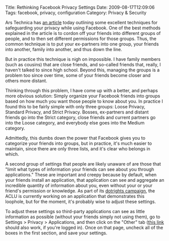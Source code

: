 Title: Rethinking Facebook Privacy Settings
Date: 2009-08-17T12:09:06
Tags: facebook, privacy, configuration
Category: Privacy & Security

Ars Technica has <a href="http://arstechnica.com/web/news/2009/08/meshing-social-networking-and-privacy-on-facebook.ars">an article</a> today outlining some excellent techniques for safeguarding your privacy while using Facebook. One of the best methods explained in the article is to cordon off your friends into different groups of people, and to then set different permissions for those groups. Thus, the common technique is to put your ex-partners into one group, your friends into another, family into another, and thus down the line.

But  in practice this technique is nigh on impossible. I have family members (such as cousins) that are close friends, and so-called friends that, really, I haven't talked to since high school. Beyond this, managing the groups is a problem too since over time, some of your friends become closer and others more distant. 

Thinking through this problem, I have come up with a better, and perhaps more obvious solution: Simply organize your Facebook friends into groups based on how much you want those people to know about you. In practice I found this to be fairly simple with only three groups: Loose Privacy, Standard Privacy, and Strict Privacy. Bosses, ex-partners and distant friends go into the Strict category, close friends and current partners go into the Loose category, and everybody else goes into the Medium category. 

Admittedly, this dumbs down the power that Facebook gives you to categorize your friends into groups, but in practice, it's much easier to maintain, since there are only three lists, and it's clear who belongs in which.

A second group of  settings that people are likely unaware of are those that "limit what types of information your friends can see about you through applications." These are important and creepy because by default, when your friends install an application, that application can see and aggregate an incredible quantity of information about you, even without your or your friend's permission or knowledge. As part of its <a href="http://dotrights.org">dotrights campaign</a>, the ACLU is currently working on an application that demonstrates this loophole, but for the moment, it's probably wise to adjust these settings. 

To adjust these settings so third-party applications can see as little information as possible (without your friends simply not using them), go to Settings > Privacy > Applications, and then click on the "Other" tab (<a href="http://www.facebook.com/privacy/?view=platform&tab=other">this link</a> should also work, if you're logged in). Once on that page, uncheck all of the boxes in the first section, and save your settings.
